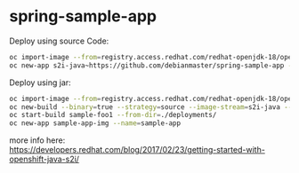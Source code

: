 # spring-sample-app


Deploy using source Code:  

```sh
oc import-image --from=registry.access.redhat.com/redhat-openjdk-18/openjdk18-openshift s2i-java --confirm
oc new-app s2i-java~https://github.com/debianmaster/spring-sample-app --name=myjavaapp
```

Deploy using jar:
```sh
oc import-image --from=registry.access.redhat.com/redhat-openjdk-18/openjdk18-openshift s2i-java --confirm  #one time activity
oc new-build --binary=true --strategy=source --image-stream=s2i-java --name=sample-app-img
oc start-build sample-foo1 --from-dir=./deployments/
oc new-app sample-app-img --name=sample-app
```


more info here:     
https://developers.redhat.com/blog/2017/02/23/getting-started-with-openshift-java-s2i/
